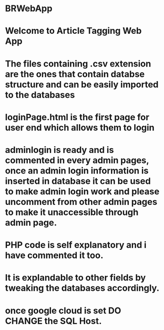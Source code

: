 # BRWebApp
# Welcome to Article Tagging Web App
# The files containing .csv extension are the ones that contain databse structure and can be easily imported to the databases
# loginPage.html is the first page for user end which allows them to login
# adminlogin is ready and is commented in every admin pages, once an admin login information is inserted in database it can be used to make admin login work and please uncomment from other admin pages to make it unaccessible through admin page.
# PHP code is self explanatory and i have commented it too.
# It is explandable to other fields by tweaking the databases accordingly.
# once google cloud is set DO CHANGE the SQL Host.

